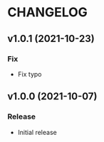 # CHANGELOG
## v1.0.1 (2021-10-23)
### Fix
* Fix typo

## v1.0.0 (2021-10-07)
### Release
* Initial release
